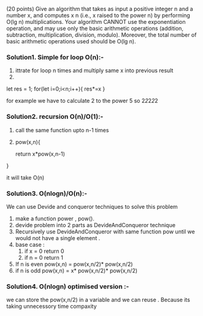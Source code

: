 (20 points) Give an algorithm that takes as input a positive integer n
and a number x, and computes x
n
(i.e., x raised to the power n) by
performing O(lg n) multiplications. Your algorithm CANNOT use
the exponentiation operation, and may use only the basic arithmetic
operations (addition, subtraction, multiplication, division, modulo).
Moreover, the total number of basic arithmetic operations used should
be O(lg n).


### Solution1. Simple for loop O(n):- 
1. ittrate for loop n times and multiply same x into previous result 
2. 
let res = 1;
for(let i=0;i<n;i++){
    res*=x
}

for example we have to calculate 2 to the power 5 so 2*2*2*2*2 

### Solution2. recursion O(n)/O(1):- 
1. call the same function upto n-1 times 
2. pow(x,n){

    return x*pow(x,n-1)

}

it will take O(n)

### Solution3. O(nlogn)/O(n):- 
We can use Devide and conqueror techniques to solve this problem 

1. make a function power , pow().
2. devide problem into 2 parts as DevideAndConqueror technique 
3. Recursively use DevideAndConqueror with same function pow until we would not have a single element . 
4. base case : 
    1. if x = 0 return 0 
    1. if n = 0 return 1 
4. If n is even 
    pow(x,n) = pow(x,n/2)* pow(x,n/2)
5. if n is odd 
    pow(x,n) = x* pow(x,n/2)* pow(x,n/2)

### Solution4. O(nlogn) optimised version :-

we can store the pow(x,n/2) in a variable and we can reuse . Because its taking unnecessory time compaxity 
